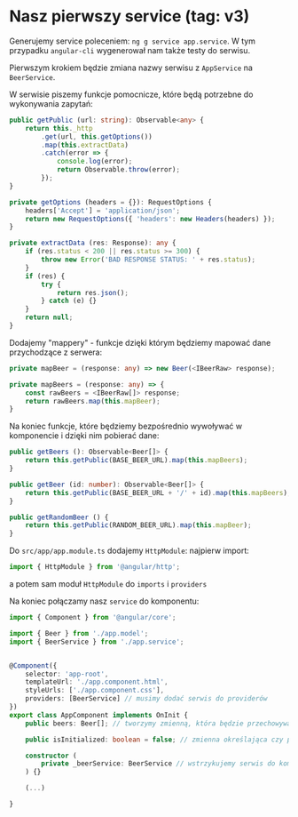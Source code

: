# Nasz pierwszy service (tag: v3)

Generujemy service poleceniem: ```ng g service app.service```. W tym przypadku ```angular-cli``` wygenerował nam także testy do serwisu.

Pierwszym krokiem będzie zmiana nazwy serwisu z ```AppService``` na ```BeerService```.

W serwisie piszemy funkcje pomocnicze, które będą potrzebne do wykonywania zapytań:
```ts
public getPublic (url: string): Observable<any> {
    return this._http
        .get(url, this.getOptions())
        .map(this.extractData)
        .catch(error => {
            console.log(error);
            return Observable.throw(error);
        });
}

private getOptions (headers = {}): RequestOptions {
    headers['Accept'] = 'application/json';
    return new RequestOptions({ 'headers': new Headers(headers) });
}

private extractData (res: Response): any {
    if (res.status < 200 || res.status >= 300) {
        throw new Error('BAD RESPONSE STATUS: ' + res.status);
    }
    if (res) {
        try {
            return res.json();
        } catch (e) {}
    }
    return null;
}
```

Dodajemy "mappery" - funkcje dzięki którym będziemy mapować dane przychodzące z serwera:
```ts
private mapBeer = (response: any) => new Beer(<IBeerRaw> response);

private mapBeers = (response: any) => {
    const rawBeers = <IBeerRaw[]> response;
    return rawBeers.map(this.mapBeer);
}
```

Na koniec funkcje, które będziemy bezpośrednio wywoływać w komponencie i dzięki nim pobierać dane:
```ts
public getBeers (): Observable<Beer[]> {
    return this.getPublic(BASE_BEER_URL).map(this.mapBeers);
}

public getBeer (id: number): Observable<Beer[]> {
    return this.getPublic(BASE_BEER_URL + '/' + id).map(this.mapBeers);
}

public getRandomBeer () {
    return this.getPublic(RANDOM_BEER_URL).map(this.mapBeer);
}
```

Do ```src/app/app.module.ts``` dodajemy ```HttpModule```:
najpierw import:
```ts
import { HttpModule } from '@angular/http';
```
a potem sam moduł ```HttpModule``` do ```imports``` i ```providers```

Na koniec połączamy nasz ```service``` do komponentu:
```ts
import { Component } from '@angular/core';

import { Beer } from './app.model';
import { BeerService } from './app.service';


@Component({
    selector: 'app-root',
    templateUrl: './app.component.html',
    styleUrls: ['./app.component.css'],
    providers: [BeerService] // musimy dodać serwis do providerów
})
export class AppComponent implements OnInit {
    public beers: Beer[]; // tworzymy zmienną, która będzie przechowywała nasze pobrane piwa

    public isInitialized: boolean = false; // zmienna określająca czy pobraliśmy wszystkie dane potrzebne do wyświetlenia strony

    constructor (
        private _beerService: BeerService // wstrzykujemy serwis do komponentu
    ) {}

    (...)

}
```
